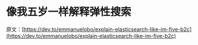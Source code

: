 # 像我五岁一样解释弹性搜索

原文：[https://dev.to/emmanuelobo/explain-elasticsearch-like-im-five-b2c](https://dev.to/emmanuelobo/explain-elasticsearch-like-im-five-b2c)
